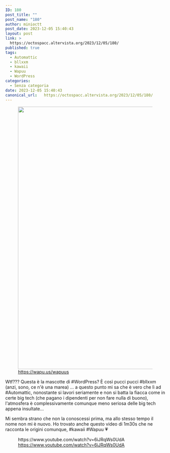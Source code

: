 ```yaml
---
ID: 180
post_title: ""
post_name: "180"
author: minioctt
post_date: 2023-12-05 15:40:43
layout: post
link: >
  https://octospacc.altervista.org/2023/12/05/180/
published: true
tags:
  - Automattic
  - bllxxm
  - kawaii
  - Wapuu
  - WordPress
categories:
  - Senza categoria
date: 2023-12-05 15:40:43
canonical_url:   https://octospacc.altervista.org/2023/12/05/180/
---
```

<!-- wp:image {"id":181,"width":"826px","height":"auto","sizeSlug":"large","linkDestination":"none"} -->
<figure class="wp-block-image size-large is-resized"><img src="{{site.cdnurl}}/assets/uploads/2023/12/image-960x542.png" alt="" class="wp-image-181" style="width:826px;height:auto"/><figcaption class="wp-element-caption"><a href="https://wapu.us/wapuus">https://wapu.us/wapuus</a></figcaption></figure>
<!-- /wp:image -->

<!-- wp:paragraph -->
<p></p>
<!-- /wp:paragraph -->

<!-- wp:paragraph -->
<p>Wtf??? Questa è la mascotte di #WordPress? È così pucci pucci #bllxxm (anzi, sono, ce n'è una marea) ... a questo punto mi sa che è vero che lì ad #Automattic, nonostante si lavori seriamente e non si batta la fiacca come in certe big tech (che pagano i dipendenti per non fare nulla di buono), l'atmosfera è complessivamente comunque meno seriosa delle big tech appena insultate...</p>
<!-- /wp:paragraph -->

<!-- wp:paragraph -->
<p>Mi sembra strano che non la conoscessi prima, ma allo stesso tempo il nome non mi è nuovo. Ho trovato anche questo video di 1m30s che ne racconta le origini comunque, #kawaii #Wapuu 💗️</p>
<!-- /wp:paragraph -->

<!-- wp:paragraph -->
<p></p>
<!-- /wp:paragraph -->

<!-- wp:embed {"url":"https://www.youtube.com/watch?v=6iJRqWs0UdA","type":"video","providerNameSlug":"youtube","responsive":true,"className":"wp-embed-aspect-16-9 wp-has-aspect-ratio"} -->
<figure class="wp-block-embed is-type-video is-provider-youtube wp-block-embed-youtube wp-embed-aspect-16-9 wp-has-aspect-ratio"><div class="wp-block-embed__wrapper">
https://www.youtube.com/watch?v=6iJRqWs0UdA
</div><figcaption class="wp-element-caption"><a href="https://www.youtube.com/watch?v=6iJRqWs0UdA">https://www.youtube.com/watch?v=6iJRqWs0UdA</a></figcaption></figure>
<!-- /wp:embed -->